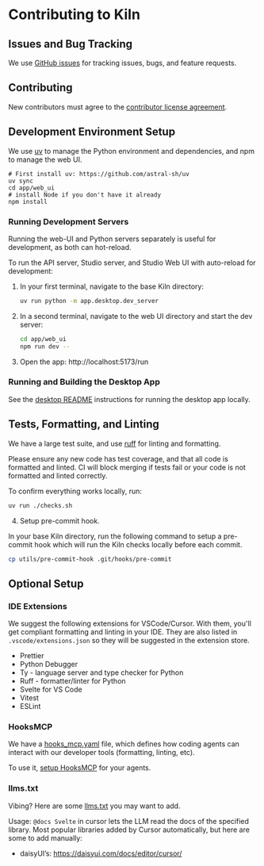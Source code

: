 # Contributing to Kiln

## Issues and Bug Tracking

We use [GitHub issues](https://github.com/Kiln-AI/Kiln/issues) for tracking issues, bugs, and feature requests.

## Contributing

New contributors must agree to the [contributor license agreement](CLA.md).

## Development Environment Setup

We use [uv](https://github.com/astral-sh/uv) to manage the Python environment and dependencies, and npm to manage the web UI.

```
# First install uv: https://github.com/astral-sh/uv
uv sync
cd app/web_ui
# install Node if you don't have it already
npm install
```

### Running Development Servers

Running the web-UI and Python servers separately is useful for development, as both can hot-reload.

To run the API server, Studio server, and Studio Web UI with auto-reload for development:

1. In your first terminal, navigate to the base Kiln directory:

   ```bash
   uv run python -m app.desktop.dev_server
   ```

2. In a second terminal, navigate to the web UI directory and start the dev server:

   ```bash
   cd app/web_ui
   npm run dev --
   ```

3. Open the app: http://localhost:5173/run

### Running and Building the Desktop App

See the [desktop README](app/desktop/README.md) instructions for running the desktop app locally.

## Tests, Formatting, and Linting

We have a large test suite, and use [ruff](https://github.com/astral-sh/ruff) for linting and formatting.

Please ensure any new code has test coverage, and that all code is formatted and linted. CI will block merging if tests fail or your code is not formatted and linted correctly.

To confirm everything works locally, run:

```bash
uv run ./checks.sh
```

4. Setup pre-commit hook.

In your base Kiln directory, run the following command to setup a pre-commit hook which will run the Kiln checks locally before each commit.

```bash
cp utils/pre-commit-hook .git/hooks/pre-commit
```

## Optional Setup

### IDE Extensions

We suggest the following extensions for VSCode/Cursor. With them, you'll get compliant formatting and linting in your IDE. They are also listed in `.vscode/extensions.json` so they will be suggested in the extension store.

- Prettier
- Python Debugger
- Ty - language server and type checker for Python
- Ruff - formatter/linter for Python
- Svelte for VS Code
- Vitest
- ESLint

### HooksMCP

We have a [hooks_mcp.yaml](./hooks_mcp.yaml) file, which defines how coding agents can interact with our developer tools (formatting, linting, etc).

To use it, [setup HooksMCP](https://github.com/scosman/hooks_mcp?tab=readme-ov-file#running-hooksmcp) for your agents.

### llms.txt

Vibing? Here are some [llms.txt](https://llmstxt.org) you may want to add.

Usage: `@docs Svelte` in cursor lets the LLM read the docs of the specified library. Most popular libraries added by Cursor automatically, but here are some to add manually:

- daisyUI’s: https://daisyui.com/docs/editor/cursor/
